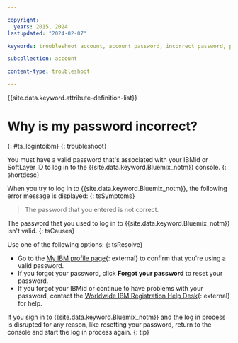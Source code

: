 ```yaml
---

copyright:
  years: 2015, 2024
lastupdated: "2024-02-07"

keywords: troubleshoot account, account password, incorrect password, password help

subcollection: account

content-type: troubleshoot

---
```


{{site.data.keyword.attribute-definition-list}}


# Why is my password incorrect?
{: #ts_logintoibm}
{: troubleshoot}

You must have a valid password that's associated with your IBMid or SoftLayer ID to log in to the {{site.data.keyword.Bluemix_notm}} console.
{: shortdesc}

When you try to log in to {{site.data.keyword.Bluemix_notm}}, the following error message is displayed:
{: tsSymptoms}

> The password that you entered is not correct.

The password that you used to log in to {{site.data.keyword.Bluemix_notm}} isn't valid.
{: tsCauses}

Use one of the following options:
{: tsResolve}

* Go to the [My IBM profile page](https://myibm.ibm.com/dashboard/){: external} to confirm that you're using a valid password.
* If you forgot your password, click **Forgot your password** to reset your password.
* If you forgot your IBMid or continue to have problems with your password, contact the [Worldwide IBM Registration Help Desk](https://www.ibm.com/docs/en/ibmid){: external} for help.

If you sign in to {{site.data.keyword.Bluemix_notm}} and the log in process is disrupted for any reason, like resetting your password, return to the console and start the log in process again.
{: tip}
